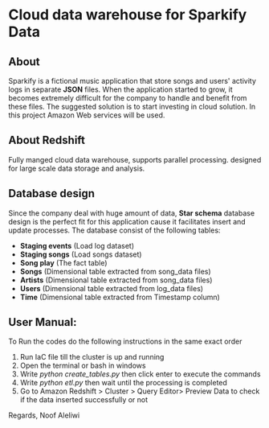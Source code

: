 # Cloud data warehouse for Sparkify Data

## About 

Sparkify is a fictional music application that store songs and users' activity logs in separate **JSON** files. When the application started to grow, it becomes extremely difficult for the company to handle and benefit from these files. The suggested solution is to start investing in cloud solution. In this project Amazon Web services will be used. 

## About Redshift

Fully manged cloud data warehouse, supports parallel processing. designed for large scale data storage and analysis. 

## Database design

Since the company deal with huge amount of data, **Star schema** database design is the perfect fit for this application cause it facilitates insert and update processes. The database consist of the following tables:

 - **Staging events** (Load log dataset)
 - **Staging songs** (Load songs dataset)
 - **Song play** (The fact table)
 - **Songs** (Dimensional table extracted from song_data files)
 - **Artists** (Dimensional table extracted from song_data files)
 - **Users** (Dimensional table extracted from log_data files)
 - **Time** (Dimensional table extracted from Timestamp column)

## User Manual:

To Run the codes do the following instructions in the same exact order

 1. Run IaC file till the cluster is up and running
 3. Open the terminal or bash in windows
 4. Write *python create_tables.py* then click enter to execute the commands
 5. Write *python etl.py* then wait until the processing is completed 
 6. Go to Amazon Redshift > Cluster > Query Editor> Preview Data to check if the data inserted successfully or not




Regards,
Noof Aleliwi